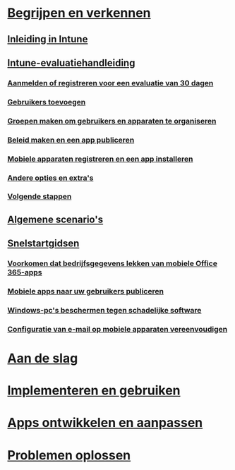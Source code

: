 # [Begrijpen en verkennen](introduction-to-microsoft-intune.md)
## [Inleiding in Intune](introduction-to-microsoft-intune.md)
## [Intune-evaluatiehandleiding](get-started-with-a-30-day-trial-of-microsoft-intune.md)
### [Aanmelden of registreren voor een evaluatie van 30 dagen](get-started-with-a-30-day-trial-of-microsoft-intune-step-1.md)
### [Gebruikers toevoegen](get-started-with-a-30-day-trial-of-microsoft-intune-step-2.md)
### [Groepen maken om gebruikers en apparaten te organiseren](get-started-with-a-30-day-trial-of-microsoft-intune-step-3.md)
### [Beleid maken en een app publiceren](get-started-with-a-30-day-trial-of-microsoft-intune-step-4.md)
### [Mobiele apparaten registreren en een app installeren](get-started-with-a-30-day-trial-of-microsoft-intune-step-5.md)
### [Andere opties en extra's](get-started-with-a-30-day-trial-of-microsoft-intune-step-6.md)
### [Volgende stappen](get-started-with-a-30-day-trial-of-microsoft-intune-step-7.md)
## [Algemene scenario's](common-ways-to-use-intune.md)
## [Snelstartgidsen](prevent-company-data-leaks-from-Office-365-mobile-apps.md)
### [Voorkomen dat bedrijfsgegevens lekken van mobiele Office 365-apps](prevent-company-data-leaks-from-Office-365-mobile-apps.md)
### [Mobiele apps naar uw gebruikers publiceren](publish-mobile-apps-to-users.md)
### [Windows-pc's beschermen tegen schadelijke software](protect-pcs-against-malware-threats.md)
### [Configuratie van e-mail op mobiele apparaten vereenvoudigen](simplify-email-configuration-on-mobile-devices.md)

# [Aan de slag](/intune/get-started/what-to-know-before-you-start-microsoft-intune)
<!-- # [Plan and Design](/intune/plan-design/ways-to-do-enterprise-mobility) -->
# [Implementeren en gebruiken](/intune/deploy-use/overview-of-device-and-app-lifecycles-in-microsoft-intune)
# [Apps ontwikkelen en aanpassen](/intune/develop/intune-app-sdk)
# [Problemen oplossen](/intune/troubleshoot/general-troubleshooting-tips-for-microsoft-intune)


<!--HONumber=Aug16_HO4-->


